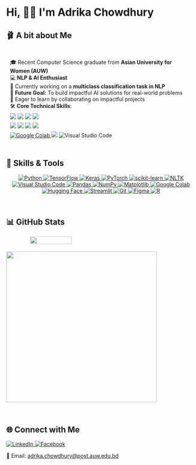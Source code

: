 # Hi, :woman_technologist: I'm Adrika Chowdhury

## :ballet_shoes: A bit about Me
<div align="center" style="display: flex; flex-wrap: wrap; justify-content: center; align-items: center;">
  <div style="flex: 1 1 300px; min-width: 300px; padding: 10px; text-align: left;">
    <ul align="left" style="list-style-type: none; padding-left: 0;">
      <li>🎓 Recent Computer Science graduate from <b>Asian University for Women (AUW)</b></li>
      <li>💻 <b>NLP & AI Enthusiast</b></li>
      <li>🌱 Currently working on a <b>multiclass classification task in NLP</b></li>
      <li>🚀 <b>Future Goal:</b> To build impactful AI solutions for real-world problems</li>
      <li>🤝 Eager to learn by collaborating on impactful projects</li>
      <li>🛠️ <b>Core Technical Skills</b>:</li>
      <div style="margin: 5px 0;">
    <img src="https://img.shields.io/badge/-Python-3776AB?logo=python&logoColor=white" />
    <img src="https://img.shields.io/badge/-TensorFlow-FF6F00?logo=tensorflow&logoColor=white" />
    <img src="https://img.shields.io/badge/-Keras-D00000?logo=keras&logoColor=white" />
    <img src="https://img.shields.io/badge/-PyTorch-EE4C2C?logo=pytorch&logoColor=white" />
</div>
<div style="margin: 5px 0;">
    <img src="https://img.shields.io/badge/-scikit--learn-F7931E?logo=scikit-learn&logoColor=white" />
    <img src="https://img.shields.io/badge/-NLTK-154360?logo=python&logoColor=white" />
    <img src="https://img.shields.io/badge/-NumPy-013243?logo=numpy&logoColor=white" />
    <img src="https://img.shields.io/badge/-Pandas-150458?logo=pandas&logoColor=white" />
</div>
<div style="margin: 5px 0;">
    <a href="https://colab.research.google.com/">
        <img src="https://img.shields.io/badge/Google%20Colab-F9AB00?style=for-the-badge&logo=googlecolab&logoColor=white" alt="Google Colab" />
    </a>
    <img src="https://img.shields.io/badge/-HuggingFace-FFD21F?logo=huggingface&logoColor=black" />
    <img src="https://img.shields.io/badge/-VS%20Code-0078D4?style=for-the-badge&logo=visualstudiocode&logoColor=white" alt="Visual Studio Code" />
</div>
  </div>
</div>

## 🔧 Skills & Tools
<p align="center">

<!-- Python -->
<a href="https://www.python.org/">
    <img src="https://img.shields.io/badge/Python-3776AB?style=for-the-badge&logo=python&logoColor=white" alt="Python" />
</a>
<!-- TensorFlow -->
<a href="https://www.tensorflow.org/">
    <img src="https://img.shields.io/badge/TensorFlow-FF6F00?style=for-the-badge&logo=tensorflow&logoColor=white" alt="TensorFlow" />
</a>

<!-- Keras -->
<a href="https://keras.io/">
    <img src="https://img.shields.io/badge/Keras-D00000?style=for-the-badge&logo=keras&logoColor=white" alt="Keras" />
</a>

<!-- PyTorch -->
<a href="https://pytorch.org/">
    <img src="https://img.shields.io/badge/PyTorch-EE4C2C?style=for-the-badge&logo=pytorch&logoColor=white" alt="PyTorch" />
</a>
<!-- scikit-learn -->
<a href="https://scikit-learn.org/">
    <img src="https://img.shields.io/badge/scikit--learn-F7931E?style=for-the-badge&logo=scikit-learn&logoColor=white" alt="scikit-learn" />
</a>

<!-- NLTK -->
<a href="https://www.nltk.org/">
    <img src="https://img.shields.io/badge/NLTK-154360?style=for-the-badge&logo=python&logoColor=white" alt="NLTK" />
</a>

<!-- Visual Studio Code -->
<a href="https://code.visualstudio.com/">
    <img src="https://img.shields.io/badge/VS%20Code-0078D4?style=for-the-badge&logo=visualstudiocode&logoColor=white" alt="Visual Studio Code" />
</a>

<!-- Pandas -->
<a href="https://pandas.pydata.org/">
    <img src="https://img.shields.io/badge/Pandas-150458?style=for-the-badge&logo=pandas&logoColor=white" alt="Pandas" />
</a>
<!-- NumPy -->
<a href="https://numpy.org/">
    <img src="https://img.shields.io/badge/NumPy-013243?style=for-the-badge&logo=numpy&logoColor=white" alt="NumPy" />
</a>

<!-- Matplotlib -->
<a href="https://matplotlib.org/">
    <img src="https://img.shields.io/badge/Matplotlib-11557c?style=for-the-badge&logo=plotly&logoColor=white" alt="Matplotlib" />
</a>

<!-- Google Colab -->
<a href="https://colab.research.google.com/">
    <img src="https://img.shields.io/badge/Google%20Colab-F9AB00?style=for-the-badge&logo=googlecolab&logoColor=white" alt="Google Colab" />
</a>
<!-- Hugging Face -->
<a href="https://huggingface.co/">
    <img src="https://img.shields.io/badge/Hugging%20Face-FFD21E?style=for-the-badge&logo=huggingface&logoColor=black" alt="Hugging Face" />
</a>

<!-- Streamlit -->
<a href="https://streamlit.io/">
    <img src="https://img.shields.io/badge/Streamlit-FF4B4B?style=for-the-badge&logo=streamlit&logoColor=white" alt="Streamlit" />
</a>

<!-- Git -->
<a href="https://git-scm.com/">
    <img src="https://img.shields.io/badge/Git-F05032?style=for-the-badge&logo=git&logoColor=white" alt="Git" />
</a>

<!-- Figma -->
<a href="https://www.figma.com/">
    <img src="https://img.shields.io/badge/Figma-F24E1E?style=for-the-badge&logo=figma&logoColor=white" alt="Figma" />
</a>

<!-- R -->
<a href="https://www.r-project.org/">
    <img src="https://img.shields.io/badge/R-276DC3?style=for-the-badge&logo=r&logoColor=white" alt="R" />
</a>

</p>

<br/>

## 📊 GitHub Stats

<p align="center" style="display: flex; gap: 20px; flex-wrap: wrap;">
  <img width="47%" src="https://streak-stats.demolab.com?user=adrikachowdhury&theme=tokyonight&hide_border=true" />
  <img width="400" src="https://github-readme-stats.vercel.app/api/top-langs/?username=adrikachowdhury&layout=compact&theme=tokyonight" />
</p>

<br/>

## 🌐 Connect with Me

<!-- LinkedIn -->
<a href="https://linkedin.com/in/adrikachowdhury">
    <img src="https://img.shields.io/badge/LinkedIn-0A66C2?style=for-the-badge&logo=linkedin&logoColor=white" alt="LinkedIn" />
</a>

<!-- Facebook -->
<a href="https://facebook.com/adrika.prachi.191/">
    <img src="https://img.shields.io/badge/Facebook-1877F2?style=for-the-badge&logo=facebook&logoColor=white" alt="Facebook" />
</a>

📧 Email: adrika.chowdhury@post.auw.edu.bd
